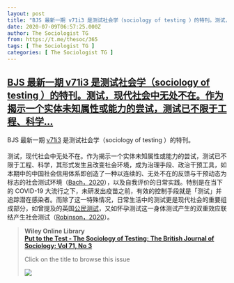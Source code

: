 ```yaml
---
layout: post
title: "BJS 最新一期 v71i3 是测试社会学（sociology of testing ）的特刊。测试，现代社会中无处不在。作为揭示一个实体未知属性或能力的尝试，测试已不限于工程、科学..."
date: 2020-07-09T06:57:25.000Z
author: The Sociologist TG
from: https://t.me/thesoc/365
tags: [ The Sociologist TG ]
categories: [ The Sociologist TG ]
---
```

<!--1594277845000-->
[BJS 最新一期 v71i3 是测试社会学（sociology of testing ）的特刊。测试，现代社会中无处不在。作为揭示一个实体未知属性或能力的尝试，测试已不限于工程、科学...](https://t.me/thesoc/365)
------

<div>
<p>BJS 最新一期 <a href="https://onlinelibrary.wiley.com/toc/14684446/2020/71/3" target="_blank" rel="noopener" onclick="return confirm('Open this link?\n\n'+this.href);">v71i3</a> 是测试社会学（sociology of testing ）的特刊。<br><br>测试，现代社会中无处不在。作为揭示一个实体未知属性或能力的尝试，测试已不限于工程、科学，其形式发生且改变社会环境，成为治理手段、政治干预工具，如本期中的中国社会信用体系即创造了一种以连续的、无处不在的反馈与干预动态为标志的社会测试环境（<a href="https://t.me/thesoclib/79" target="_blank" rel="noopener" onclick="return confirm('Open this link?\n\n'+this.href);">Bach，2020</a>），以及自我评价的日常实践。特别是在当下的 COVID-19 大流行之下，未研发出疫苗之前，有效的控制手段就是「测试」并追踪潜在感染者。而除了这一特殊情况，日常生活中的测试更是现代社会的重要组成部分，如曾提及的英国<a href="https://t.me/thesoc/351" target="_blank" rel="noopener" onclick="return confirm('Open this link?\n\n'+this.href);">公民测试</a>，又如怀孕测试这一身体测试产生的双重效应联结产生社会测试（<a href="https://t.me/thesoclib/80" target="_blank" rel="noopener" onclick="return confirm('Open this link?\n\n'+this.href);">Robinson，2020</a>）。</p><blockquote><b>Wiley Online Library</b><br><b><a href="https://onlinelibrary.wiley.com/toc/14684446/2020/71/3">Put to the Test ‐ The Sociology of Testing:  The British Journal of Sociology: Vol 71, No 3</a></b><br><p>Click on the title to browse this issue</p><img src="https://cdn4.telesco.pe/file/UxMRg0SFbf--3Nq3E-qFMdY7AOjUe32hGK60relX4tcCo7RZA4Lu1U6kLbw77UAuzNwpVpSxXgATeasrNahHB5ufXMRcGmC4_UaUSYOmQY6QgHNU5TMgx6-YTihjOm2bVaZZlwgVBLWrQAlDHozfxTQngKwJt7zZUAQoyPCemDXnDhPqhvn-SN9Sf0DFEhmIOItjM195g8h-tjHTAMKLDjrM6EspCwRAUayc0fIb3IHyL75sshSf24ukkozyrI8YVKfvx7xIfK6OW95gkpREzL7YPx8i3HEEHpHhYxojYgY37bXUNcMNcZ-dT7tEq49B3KdXCWPK3iKoNfFgO_uH2A.jpg" referrerpolicy="no-referrer"></blockquote>
</div>
